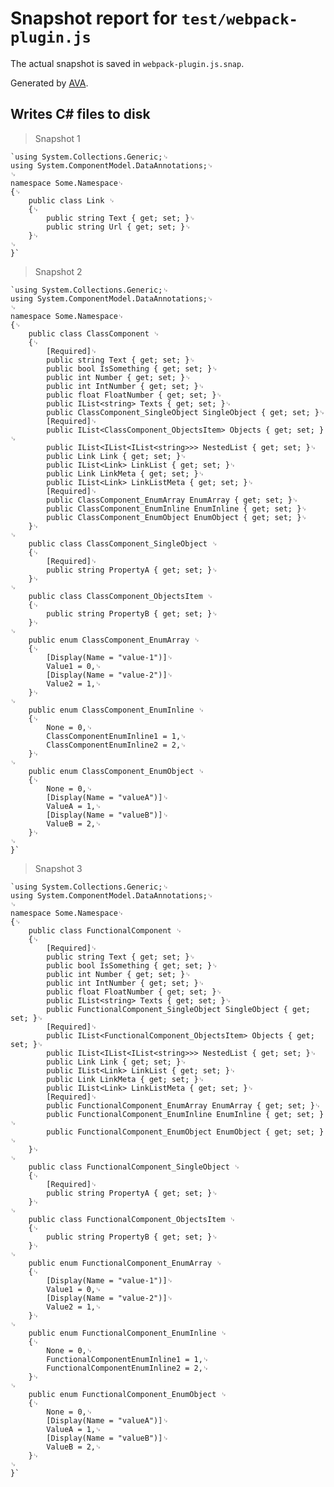 # Snapshot report for `test/webpack-plugin.js`

The actual snapshot is saved in `webpack-plugin.js.snap`.

Generated by [AVA](https://ava.li).

## Writes C# files to disk

> Snapshot 1

    `using System.Collections.Generic;␊
    using System.ComponentModel.DataAnnotations;␊
    ␊
    namespace Some.Namespace␊
    {␊
        public class Link ␊
        {␊
            public string Text { get; set; }␊
            public string Url { get; set; }␊
        }␊
    ␊
    }`

> Snapshot 2

    `using System.Collections.Generic;␊
    using System.ComponentModel.DataAnnotations;␊
    ␊
    namespace Some.Namespace␊
    {␊
        public class ClassComponent ␊
        {␊
            [Required]␊
            public string Text { get; set; }␊
            public bool IsSomething { get; set; }␊
            public int Number { get; set; }␊
            public int IntNumber { get; set; }␊
            public float FloatNumber { get; set; }␊
            public IList<string> Texts { get; set; }␊
            public ClassComponent_SingleObject SingleObject { get; set; }␊
            [Required]␊
            public IList<ClassComponent_ObjectsItem> Objects { get; set; }␊
            public IList<IList<IList<string>>> NestedList { get; set; }␊
            public Link Link { get; set; }␊
            public IList<Link> LinkList { get; set; }␊
            public Link LinkMeta { get; set; }␊
            public IList<Link> LinkListMeta { get; set; }␊
            [Required]␊
            public ClassComponent_EnumArray EnumArray { get; set; }␊
            public ClassComponent_EnumInline EnumInline { get; set; }␊
            public ClassComponent_EnumObject EnumObject { get; set; }␊
        }␊
    ␊
        public class ClassComponent_SingleObject ␊
        {␊
            [Required]␊
            public string PropertyA { get; set; }␊
        }␊
    ␊
        public class ClassComponent_ObjectsItem ␊
        {␊
            public string PropertyB { get; set; }␊
        }␊
    ␊
        public enum ClassComponent_EnumArray ␊
        {␊
            [Display(Name = "value-1")]␊
            Value1 = 0,␊
            [Display(Name = "value-2")]␊
            Value2 = 1,␊
        }␊
    ␊
        public enum ClassComponent_EnumInline ␊
        {␊
            None = 0,␊
            ClassComponentEnumInline1 = 1,␊
            ClassComponentEnumInline2 = 2,␊
        }␊
    ␊
        public enum ClassComponent_EnumObject ␊
        {␊
            None = 0,␊
            [Display(Name = "valueA")]␊
            ValueA = 1,␊
            [Display(Name = "valueB")]␊
            ValueB = 2,␊
        }␊
    ␊
    }`

> Snapshot 3

    `using System.Collections.Generic;␊
    using System.ComponentModel.DataAnnotations;␊
    ␊
    namespace Some.Namespace␊
    {␊
        public class FunctionalComponent ␊
        {␊
            [Required]␊
            public string Text { get; set; }␊
            public bool IsSomething { get; set; }␊
            public int Number { get; set; }␊
            public int IntNumber { get; set; }␊
            public float FloatNumber { get; set; }␊
            public IList<string> Texts { get; set; }␊
            public FunctionalComponent_SingleObject SingleObject { get; set; }␊
            [Required]␊
            public IList<FunctionalComponent_ObjectsItem> Objects { get; set; }␊
            public IList<IList<IList<string>>> NestedList { get; set; }␊
            public Link Link { get; set; }␊
            public IList<Link> LinkList { get; set; }␊
            public Link LinkMeta { get; set; }␊
            public IList<Link> LinkListMeta { get; set; }␊
            [Required]␊
            public FunctionalComponent_EnumArray EnumArray { get; set; }␊
            public FunctionalComponent_EnumInline EnumInline { get; set; }␊
            public FunctionalComponent_EnumObject EnumObject { get; set; }␊
        }␊
    ␊
        public class FunctionalComponent_SingleObject ␊
        {␊
            [Required]␊
            public string PropertyA { get; set; }␊
        }␊
    ␊
        public class FunctionalComponent_ObjectsItem ␊
        {␊
            public string PropertyB { get; set; }␊
        }␊
    ␊
        public enum FunctionalComponent_EnumArray ␊
        {␊
            [Display(Name = "value-1")]␊
            Value1 = 0,␊
            [Display(Name = "value-2")]␊
            Value2 = 1,␊
        }␊
    ␊
        public enum FunctionalComponent_EnumInline ␊
        {␊
            None = 0,␊
            FunctionalComponentEnumInline1 = 1,␊
            FunctionalComponentEnumInline2 = 2,␊
        }␊
    ␊
        public enum FunctionalComponent_EnumObject ␊
        {␊
            None = 0,␊
            [Display(Name = "valueA")]␊
            ValueA = 1,␊
            [Display(Name = "valueB")]␊
            ValueB = 2,␊
        }␊
    ␊
    }`
